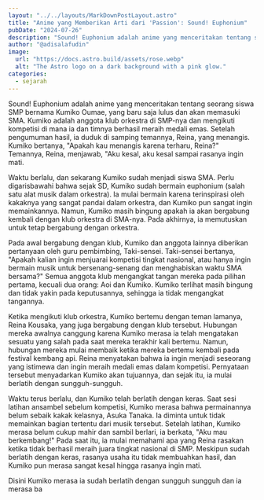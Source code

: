 ```yaml
---
layout: "../../layouts/MarkDownPostLayout.astro"
title: "Anime yang Memberikan Arti dari 'Passion': Sound! Euphonium"
pubDate: "2024-07-26"
description: "Sound! Euphonium adalah anime yang menceritakan tentang seorang siswa SMP bernama Kumiko Oumae, yang baru saja lulus dan akan memasuki SMA..."
author: "@adisalafudin"
image:
  url: "https://docs.astro.build/assets/rose.webp"
  alt: "The Astro logo on a dark background with a pink glow."
categories:
  - sejarah
---
```



Sound! Euphonium adalah anime yang menceritakan tentang seorang siswa SMP bernama Kumiko Oumae, yang baru saja lulus dan akan memasuki SMA. Kumiko adalah anggota klub orkestra di SMP-nya dan mengikuti kompetisi di mana ia dan timnya berhasil meraih medali emas. Setelah pengumuman hasil, ia duduk di samping temannya, Reina, yang menangis. Kumiko bertanya, "Apakah kau menangis karena terharu, Reina?" Temannya, Reina, menjawab, "Aku kesal, aku kesal sampai rasanya ingin mati.

Waktu berlalu, dan sekarang Kumiko sudah menjadi siswa SMA. Perlu digarisbawahi bahwa sejak SD, Kumiko sudah bermain euphonium (salah satu alat musik dalam orkestra). Ia mulai bermain karena terinspirasi oleh kakaknya yang sangat pandai dalam orkestra, dan Kumiko pun sangat ingin memainkannya. Namun, Kumiko masih bingung apakah ia akan bergabung kembali dengan klub orkestra di SMA-nya. Pada akhirnya, ia memutuskan untuk tetap bergabung dengan orkestra.

Pada awal bergabung dengan klub, Kumiko dan anggota lainnya diberikan pertanyaan oleh guru pembimbing, Taki-sensei. Taki-sensei bertanya, "Apakah kalian ingin menjuarai kompetisi tingkat nasional, atau hanya ingin bermain musik untuk bersenang-senang dan menghabiskan waktu SMA bersama?" Semua anggota klub mengangkat tangan mereka pada pilihan pertama, kecuali dua orang: Aoi dan Kumiko. Kumiko terlihat masih bingung dan tidak yakin pada keputusannya, sehingga ia tidak mengangkat tangannya.

Ketika mengikuti klub orkestra, Kumiko bertemu dengan teman lamanya, Reina Kousaka, yang juga bergabung dengan klub tersebut. Hubungan mereka awalnya canggung karena Kumiko merasa ia telah mengatakan sesuatu yang salah pada saat mereka terakhir kali bertemu. Namun, hubungan mereka mulai membaik ketika mereka bertemu kembali pada festival kembang api. Reina menyatakan bahwa ia ingin menjadi seseorang yang istimewa dan ingin meraih medali emas dalam kompetisi. Pernyataan tersebut menyadarkan Kumiko akan tujuannya, dan sejak itu, ia mulai berlatih dengan sungguh-sungguh.

Waktu terus berlalu, dan Kumiko telah berlatih dengan keras. Saat sesi latihan ansambel sebelum kompetisi, Kumiko merasa bahwa permainannya belum sebaik kakak kelasnya, Asuka Tanaka. Ia diminta untuk tidak memainkan bagian tertentu dari musik tersebut. Setelah latihan, Kumiko merasa belum cukup mahir dan sambil berlari, ia berkata, "Aku mau berkembang!" Pada saat itu, ia mulai memahami apa yang Reina rasakan ketika tidak berhasil meraih juara tingkat nasional di SMP. Meskipun sudah berlatih dengan keras, rasanya usaha itu tidak membuahkan hasil, dan Kumiko pun merasa sangat kesal hingga rasanya ingin mati.

Disini Kumiko merasa ia sudah berlatih dengan sungguh sungguh dan ia merasa ba
